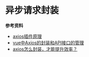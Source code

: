 # 异步请求封装

**参考资料**

+ [axios插件原理](https://mp.weixin.qq.com/s/3scE6ASDwnHZjJEa9TwmKg)
+ [vue中Axios的封装和API接口的管理](https://mp.weixin.qq.com/s/IKCSVS5BvvarzXZesOP-DQ)
+ [axios怎么封装，才能提升效率？](https://mp.weixin.qq.com/s/xLQs63RSQk9Uy3LlhGXYdA)